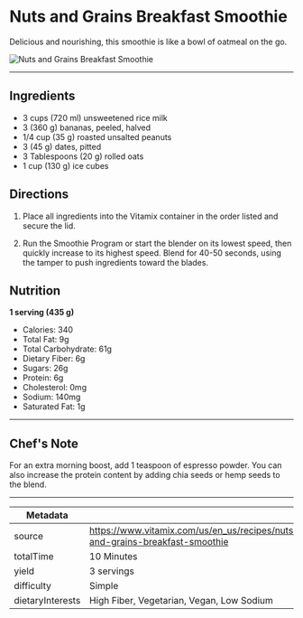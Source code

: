# Nuts and Grains Breakfast Smoothie

Delicious and nourishing, this smoothie is like a bowl of oatmeal on the go.

![Nuts and Grains Breakfast Smoothie](https://www.vitamix.com/content/dam/vitamix/migration/media/other/images/n/nuts-grains-smoothie-recipe-vitamix.jpg)

---

## Ingredients

- 3 cups (720 ml) unsweetened rice milk
- 3 (360 g) bananas, peeled, halved
- 1/4 cup (35 g) roasted unsalted peanuts
- 3 (45 g) dates, pitted
- 3 Tablespoons (20 g) rolled oats
- 1 cup (130 g) ice cubes

## Directions

1. Place all ingredients into the Vitamix container in the order listed and secure the lid.

2. Run the Smoothie Program or start the blender on its lowest speed, then quickly increase to its highest speed. Blend for 40-50 seconds, using the tamper to push ingredients toward the blades.

## Nutrition

**1 serving (435 g)**

- Calories: 340
- Total Fat: 9g
- Total Carbohydrate: 61g
- Dietary Fiber: 6g
- Sugars: 26g
- Protein: 6g
- Cholesterol: 0mg
- Sodium: 140mg
- Saturated Fat: 1g

---

## Chef's Note

For an extra morning boost, add 1 teaspoon of espresso powder. You can also increase the protein content by adding chia seeds or hemp seeds to the blend.

---

| Metadata |  |
| --- | --- |
| source | https://www.vitamix.com/us/en_us/recipes/nuts-and-grains-breakfast-smoothie |
| totalTime | 10 Minutes |
| yield | 3 servings |
| difficulty | Simple |
| dietaryInterests | High Fiber, Vegetarian, Vegan, Low Sodium |
